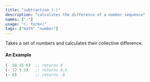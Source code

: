 ```yaml
---
title: "subtraction (-)"
description: "calculates the difference of a number sequence"
names: ["-"]
usage: "(- form+)"
tags: ["math" "number"]
---
```


Takes a set of numbers and calculates their collective difference.

#### An Example

```scheme
(- 50 35 6)  ;; returns 9
(- 12 3.5)   ;; returns 8.5
(- 6)        ;; returns -6
```
